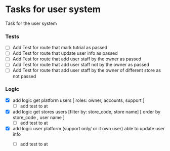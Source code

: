 # Tasks for user system
Task for the user system
### Tests
- [ ] Add Test for route that mark tutrial as passed
- [ ] Add Test for route that update user info as passed
- [ ] Add Test for route that add user staff by the owner as passed
- [ ] Add Test for route that add user staff not by the owner as passed
- [ ] Add Test for route that add user staff by the owner of different store as not passed

### Logic
- [x] add logic get platform users [ roles: owner, accounts,  support ]
  - [ ] add test to at
- [x] add logic get stores users [filter by: store_code, store name] [ order by store_code , user name ]
  - [ ] add test to at
- [x] add logic user platform (support only/ or it own user) able to update user info
  - [ ] add test to at

